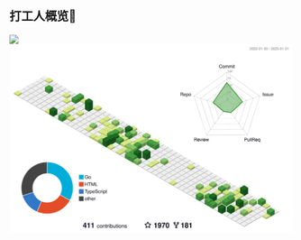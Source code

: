 ## 打工人概览👷

<img align="center" src="https://skillicons.dev/icons?i=linux,rust,go,java,python,vim,docker,react&theme=light" />
<img align="center" src="./profile-3d-contrib/profile-green-animate.svg" />

